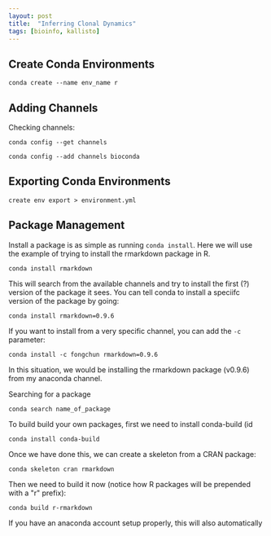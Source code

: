 ```yaml
---
layout: post
title:  "Inferring Clonal Dynamics"
tags: [bioinfo, kallisto]
---
```


## Create Conda Environments

~~~
conda create --name env_name r
~~~

## Adding Channels

Checking channels:

~~~
conda config --get channels
~~~

~~~
conda config --add channels bioconda
~~~

## Exporting Conda Environments

~~~
create env export > environment.yml
~~~

## Package Management

Install a package is as simple as running `conda install`. Here we will use the example of trying to install the rmarkdown package in R.

~~~
conda install rmarkdown
~~~

This will search from the available channels and try to install the first (?) version of the package it sees. You can tell conda to install a speciifc version of the package by going:

~~~
conda install rmarkdown=0.9.6
~~~

If you want to install from a very specific channel, you can add the `-c` parameter:

~~~
conda install -c fongchun rmarkdown=0.9.6
~~~

In this situation, we would be installing the rmarkdown package (v0.9.6) from my anaconda channel.

Searching for a package

~~~
conda search name_of_package
~~~

To build build your own packages, first we need to install conda-build (id

~~~
conda install conda-build
~~~

Once we have done this, we can create a skeleton from a CRAN package:

~~~
conda skeleton cran rmarkdown
~~~

Then we need to build it now (notice how R packages will be prepended with a "r" prefix):

~~~
conda build r-rmarkdown
~~~

If you have an anaconda account setup properly, this will also automatically 
